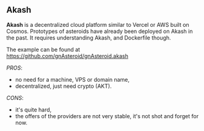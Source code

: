 ## Akash

**Akash** is a decentralized cloud platform similar to Vercel or AWS built on Cosmos. Prototypes of asteroids have already been deployed on Akash in the past. It requires understanding Akash, and Dockerfile though.

The example can be found at https://github.com/gnAsteroid/gnAsteroid.akash

*PROS*:

* no need for a machine, VPS or domain name,
* decentralized, just need crypto (AKT).

*CONS*:

* it's quite hard,
* the offers of the providers are not very stable, it's not shot and forget for now.

